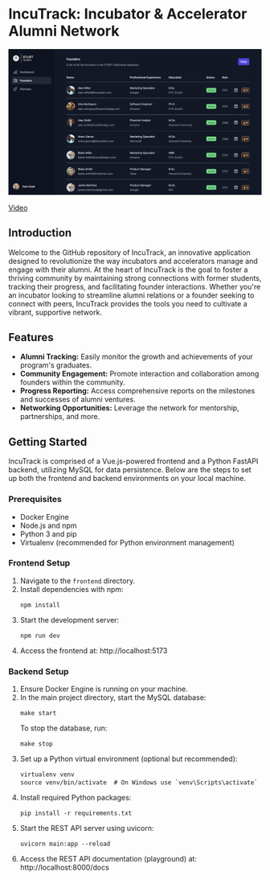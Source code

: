 # IncuTrack: Incubator & Accelerator Alumni Network

![image](static/image.png)

[Video](https://youtu.be/nsZb9yjBatA)

## Introduction

Welcome to the GitHub repository of IncuTrack, an innovative application designed to revolutionize the way incubators and accelerators manage and engage with their alumni. At the heart of IncuTrack is the goal to foster a thriving community by maintaining strong connections with former students, tracking their progress, and facilitating founder interactions. Whether you're an incubator looking to streamline alumni relations or a founder seeking to connect with peers, IncuTrack provides the tools you need to cultivate a vibrant, supportive network.

## Features

- **Alumni Tracking:** Easily monitor the growth and achievements of your program's graduates.
- **Community Engagement:** Promote interaction and collaboration among founders within the community.
- **Progress Reporting:** Access comprehensive reports on the milestones and successes of alumni ventures.
- **Networking Opportunities:** Leverage the network for mentorship, partnerships, and more.

## Getting Started

IncuTrack is comprised of a Vue.js-powered frontend and a Python FastAPI backend, utilizing MySQL for data persistence. Below are the steps to set up both the frontend and backend environments on your local machine.

### Prerequisites

- Docker Engine
- Node.js and npm
- Python 3 and pip
- Virtualenv (recommended for Python environment management)

### Frontend Setup

1. Navigate to the `frontend` directory.
2. Install dependencies with npm:
    ```
    npm install
    ```
3. Start the development server:
    ```
    npm run dev
    ```
4. Access the frontend at: http://localhost:5173

### Backend Setup

1. Ensure Docker Engine is running on your machine.
2. In the main project directory, start the MySQL database:
    ```
    make start
    ```
   To stop the database, run:
    ```
    make stop
    ```
3. Set up a Python virtual environment (optional but recommended):
    ```
    virtualenv venv
    source venv/bin/activate  # On Windows use `venv\Scripts\activate`
    ```
4. Install required Python packages:
    ```
    pip install -r requirements.txt
    ```
5. Start the REST API server using uvicorn:
    ```
    uvicorn main:app --reload
    ```
6. Access the REST API documentation (playground) at: http://localhost:8000/docs
